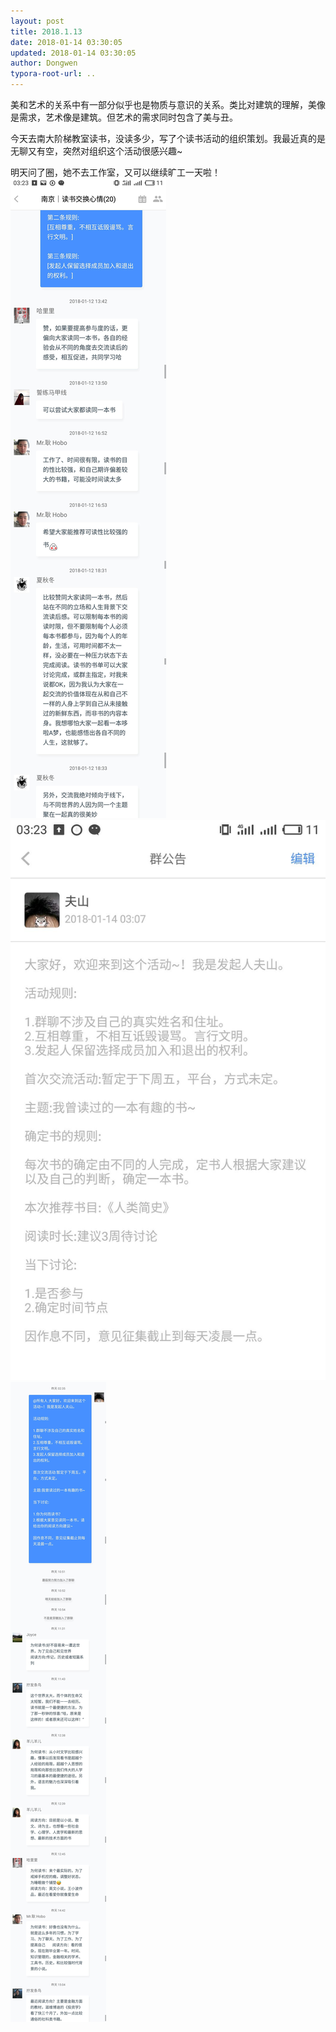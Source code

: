 ```yaml
---
layout: post
title: 2018.1.13
date: 2018-01-14 03:30:05
updated: 2018-01-14 03:30:05
author: Dongwen
typora-root-url: ..
---
```




美和艺术的关系中有一部分似乎也是物质与意识的关系。类比对建筑的理解，美像是需求，艺术像是建筑。但艺术的需求同时包含了美与丑。

今天去南大阶梯教室读书，没读多少，写了个读书活动的组织策划。我最近真的是无聊又有空，突然对组织这个活动很感兴趣~

明天问了圈，她不去工作室，又可以继续旷工一天啦！   ![](/img/in-post/p47928043.jpg)
![](/img/in-post/p47928040.jpg)
![](/img/in-post/p47928042.jpg)
